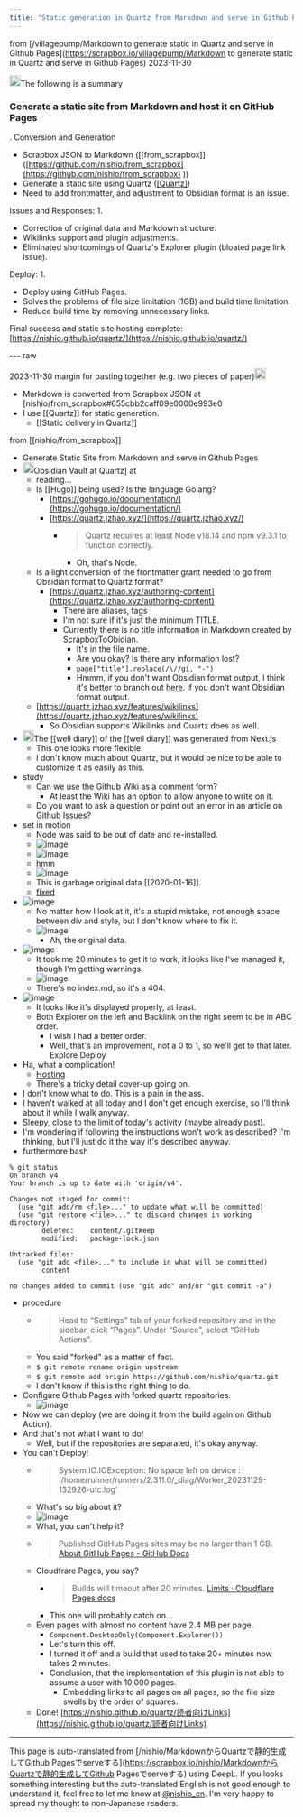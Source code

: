 ```yaml
---
title: "Static generation in Quartz from Markdown and serve in Github Pages"
---
```


from [/villagepump/Markdown to generate static in Quartz and serve in Github Pages](https://scrapbox.io/villagepump/Markdown to generate static in Quartz and serve in Github Pages) 2023-11-30

<img src='https://scrapbox.io/api/pages/nishio-en/gpt/icon' alt='gpt.icon' height="19.5"/>The following is a summary

### Generate a static site from Markdown and host it on GitHub Pages
.
Conversion and Generation
- Scrapbox JSON to Markdown ([[from_scrapbox]] ([https://github.com/nishio/from_scrapbox](https://github.com/nishio/from_scrapbox) ))
- Generate a static site using Quartz ([[Quartz]]( [https://quartz.jzhao.xyz/](https://quartz.jzhao.xyz/) ))
- Need to add frontmatter, and adjustment to Obsidian format is an issue.

Issues and Responses: 1.
- Correction of original data and Markdown structure.
- Wikilinks support and plugin adjustments.
- Eliminated shortcomings of Quartz's Explorer plugin (bloated page link issue).

Deploy: 1.
- Deploy using GitHub Pages.
- Solves the problems of file size limitation (1GB) and build time limitation.
- Reduce build time by removing unnecessary links.

Final success and static site hosting complete: [https://nishio.github.io/quartz/](https://nishio.github.io/quartz/)

--- raw

2023-11-30
margin for pasting together (e.g. two pieces of paper)<img src='https://scrapbox.io/api/pages/nishio-en/nishio/icon' alt='nishio.icon' height="19.5"/>
- Markdown is converted from Scrapbox JSON at [nishio/from_scrapbox#655cbb2caff09e0000e993e0
- I use [[Quartz]] for static generation.
    - [[Static delivery in Quartz]]

from [[nishio/from_scrapbox]]
- Generate Static Site from Markdown and serve in Github Pages
- <img src='https://scrapbox.io/api/pages/nishio-en/blu3mo/icon' alt='blu3mo.icon' height="19.5"/>Obsidian Vault at Quartz] at
    - reading...
    - Is [[Hugo]] being used? Is the language Golang?
        - [https://gohugo.io/documentation/](https://gohugo.io/documentation/)
        - [https://quartz.jzhao.xyz/](https://quartz.jzhao.xyz/)
            - > Quartz requires at least Node v18.14 and npm v9.3.1 to function correctly.
                - Oh, that's Node.
    - Is a light conversion of the frontmatter grant needed to go from Obsidian format to Quartz format?
        - [https://quartz.jzhao.xyz/authoring-content](https://quartz.jzhao.xyz/authoring-content)
            - There are aliases, tags
            - I'm not sure if it's just the minimum TITLE.
            - Currently there is no title information in Markdown created by ScrapboxToObidian.
                - It's in the file name.
                - Are you okay? Is there any information lost?
                - `page["title"].replace(/\//gi, "-")`
                - Hmmm, if you don't want Obsidian format output, I think it's better to branch out [here](https://github.com/nishio/from_scrapbox/commit/0cb3ebf89bfe923099daba08e09e83cc10c7e1f1). if you don't want Obsidian format output.
    - [https://quartz.jzhao.xyz/features/wikilinks](https://quartz.jzhao.xyz/features/wikilinks)
        - So Obsidian supports Wikilinks and Quartz does as well.
- <img src='https://scrapbox.io/api/pages/nishio-en/shoya140/icon' alt='shoya140.icon' height="19.5"/>The [[well diary]] of the [[well diary]] was generated from Next.js
    - This one looks more flexible.
    - I don't know much about Quartz, but it would be nice to be able to customize it as easily as this.
- study
    - Can we use the Github Wiki as a comment form?
        - At least the Wiki has an option to allow anyone to write on it.
    - Do you want to ask a question or point out an error in an article on Github Issues?
- set in motion
    - Node was said to be out of date and re-installed.
    - ![image](https://gyazo.com/d70ad0a72627036c89a0031649517031/thumb/1000)
    - ![image](https://gyazo.com/2d059ae2da054bad7d2c61403717d6b9/thumb/1000)
    - hmm
    - ![image](https://gyazo.com/82353ebe17bb306ad10ca28430561a4e/thumb/1000)
    - This is garbage original data [[2020-01-16]].
    - [fixed](https://github.com/nishio/from_scrapbox/commit/462310104e18003121685272ea28c7f3a43980ca)
- ![image](https://gyazo.com/12627f7106e6ca3ef28f7b216c63df1f/thumb/1000)
    - No matter how I look at it, it's a stupid mistake, not enough space between div and style, but I don't know where to fix it.
    - ![image](https://gyazo.com/f2ab19599bbdf51a769ab94fed42e3ac/thumb/1000)
        - Ah, the original data.
- ![image](https://gyazo.com/9f30f00bbee59351ff3aab1c284d9d5b/thumb/1000)
    - It took me 20 minutes to get it to work, it looks like I've managed it, though I'm getting warnings.
    - ![image](https://gyazo.com/39ab4df38bad311978fbf02f2f64f29c/thumb/1000)
    - There's no index.md, so it's a 404.
- ![image](https://gyazo.com/656074928e4a7a3223c28faf892be76a/thumb/1000)
    - It looks like it's displayed properly, at least.
    - Both Explorer on the left and Backlink on the right seem to be in ABC order.
        - I wish I had a better order.
        - Well, that's an improvement, not a 0 to 1, so we'll get to that later.
Explore Deploy
- Ha, what a complication!
    - [Hosting](https://quartz.jzhao.xyz/hosting)
    - There's a tricky detail cover-up going on.
- I don't know what to do. This is a pain in the ass.
- I haven't walked at all today and I don't get enough exercise, so I'll think about it while I walk anyway.
- Sleepy, close to the limit of today's activity (maybe already past).
- I'm wondering if following the instructions won't work as described? I'm thinking, but I'll just do it the way it's described anyway.
- furthermore
bash

```
% git status
On branch v4
Your branch is up to date with 'origin/v4'.

Changes not staged for commit:
  (use "git add/rm <file>..." to update what will be committed)
  (use "git restore <file>..." to discard changes in working directory)
        deleted:    content/.gitkeep
        modified:   package-lock.json

Untracked files:
  (use "git add <file>..." to include in what will be committed)
        content

no changes added to commit (use "git add" and/or "git commit -a")
```

- procedure
    - > Head to “Settings” tab of your forked repository and in the sidebar, click “Pages”. Under “Source”, select “GitHub Actions”.
    - You said "forked" as a matter of fact.
    - `$ git remote rename origin upstream`
    - `$ git remote add origin https://github.com/nishio/quartz.git`
    - I don't know if this is the right thing to do.
- Configure Github Pages with forked quartz repositories.
    - ![image](https://gyazo.com/d0b529d43787e3bf540daea9b1b6517a/thumb/1000)
- Now we can deploy (we are doing it from the build again on Github Action).
- And that's not what I want to do!
    - Well, but if the repositories are separated, it's okay anyway.
- You can't Deploy!
    - >  System.IO.IOException: No space left on device : '/home/runner/runners/2.311.0/_diag/Worker_20231129-132926-utc.log'
    - What's so big about it?
    - ![image](https://gyazo.com/57f9426d7af9d04e2803d0780e652d15/thumb/1000)
    - What, you can't help it?
    - > Published GitHub Pages sites may be no larger than 1 GB. [About GitHub Pages - GitHub Docs](https://docs.github.com/en/pages/getting-started-with-github-pages/about-github-pages)
    - Cloudfrare Pages, you say?
        - > Builds will timeout after 20 minutes. [Limits · Cloudflare Pages docs](https://developers.cloudflare.com/pages/platform/limits/)
        - This one will probably catch on...
    - Even pages with almost no content have 2.4 MB per page.
        - `Component.DesktopOnly(Component.Explorer())`
        - Let's turn this off.
        - I turned it off and a build that used to take 20+ minutes now takes 2 minutes.
        - Conclusion, that the implementation of this plugin is not able to assume a user with 10,000 pages.
            - Embedding links to all pages on all pages, so the file size swells by the order of squares.
    - Done! [https://nishio.github.io/quartz/読者向けLinks](https://nishio.github.io/quartz/読者向けLinks)


---
This page is auto-translated from [/nishio/MarkdownからQuartzで静的生成してGithub Pagesでserveする](https://scrapbox.io/nishio/MarkdownからQuartzで静的生成してGithub Pagesでserveする) using DeepL. If you looks something interesting but the auto-translated English is not good enough to understand it, feel free to let me know at [@nishio_en](https://twitter.com/nishio_en). I'm very happy to spread my thought to non-Japanese readers.